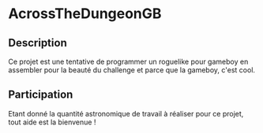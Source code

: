 # AcrossTheDungeonGB

## Description
Ce projet est une tentative de programmer un roguelike pour gameboy en assembler pour la beauté du challenge et parce que la gameboy, c'est cool.

## Participation
Etant donné la quantité astronomique de travail à réaliser pour ce projet, tout aide est la bienvenue !
